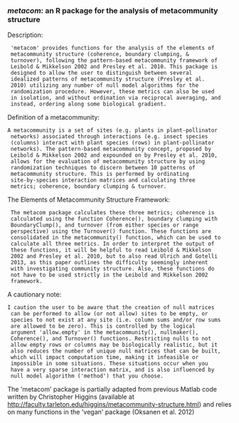 ### *metacom*: an R package for the analysis of metacommunity structure



Description:

     'metacom' provides functions for the analysis of the elements of
     metacommunity structure (coherence, boundary clumping, &
     turnover), following the pattern-based metacommunity framework of
     Leibold & Mikkelson 2002 and Presley et al. 2010. This package is
     designed to allow the user to distinguish between several
     idealized patterns of metacommunity structure (Presley et al.
     2010) utilizing any number of null model algorithms for the
     randomization procedure. However, these metrics can also be used
     in isolation, and without ordination via reciprocal averaging, and
     instead, ordering along some biological gradient.

Definition of a metacommunity:

    A metacommunity is a set of sites (e.g. plants in plant-pollinator
     networks) associated through interactions (e.g. insect species
     (columns) interact with plant species (rows) in plant-pollinator
     networks). The pattern-based metacommunity concept, proposed by
     Leibold & Mikkelson 2002 and expounded on by Presley et al. 2010,
     allows for the evaluation of metacommunity structure by using
     randomization techniques to discern between 10 patterns of
     metacommunity structure. This is performed by ordinating
     site-by-species interaction matrices and calculating three
     metrics; coherence, boundary clumping & turnover.
     
The Elements of Metacommunity Structure Framework:

     The metacom package calculates these three metrics; coherence is
     calculated using the function Coherence(), boundary clumping with
     BoundaryClump(), and turnover (from either species or range
     perspective) using the Turnover() function. These functions are
     consolidated in the metacommunity() function, which can be used to
     calculate all three metrics. In order to interpret the output of
     these functions, it will be helpful to read Leibold & Mikkelson
     2002 and Presley et al. 2010, but to also read Ulrich and Gotelli
     2013, as this paper outlines the difficulty seemingly inherent
     with investigating community structure. Also, these functions do
     not have to be used strictly in the Leibold and Mikkelson 2002
     framework.

A cautionary note: 
    
    I caution the user to be aware that the creation of null matrices
     can be performed to allow (or not allow) sites to be empty, or
     species to not exist at any site (i.e. column sums and/or row sums
     are allowed to be zero). This is controlled by the logical
     argument 'allow.empty' in the metacommunity(), nullmaker(),
     Coherence(), and Turnover() functions. Restricting nulls to not
     allow empty rows or columns may be biologically realistic, but it
     also reduces the number of unique null matrices that can be built,
     which will impact computation time, making it infeasible or
     impossible in some situations. These situations occur when you
     have a very sparse interaction matrix, and is also influenced by
     null model algorithm ('method') that you choose.
  
  
The 'metacom' package is partially adapted from previous Matlab
code written by Christopher Higgins (available at
http://faculty.tarleton.edu/higgins/metacommunity-structure.html) and relies on
many functions in the 'vegan' package (Oksanen et al. 2012)

